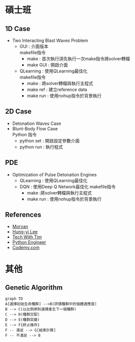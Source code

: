 # 碩士班
## 1D Case
* Two Interacting Blast Waves Problem
  * GUI : 介面版本 <br>
    makefile指令
    * make : 首次執行須先執行一次make指令將solver轉檔
    * make GUI : 開啟介面
  * QLearning : 使用QLearning最佳化 <br>
    makefile指令
    * make : 將solver轉檔與執行主程式
    * make ref : 建立reference data
    * make run : 使用nohup指令於背景執行  
## 2D Case
* Detonation Waves Case 
* Blunt-Body Flow Case <br>
  Python 指令
  * python set : 開啟設定參數介面
  * python run : 執行程式
## PDE
* Optimization of Pulse Detonation Engines
  * QLearning : 使用QLearning最佳化
  * DQN : 使用Deep Q Network最佳化
  makefile指令
    * make :將solver轉檔與執行主程式
    * make run : 使用nohup指令於背景執行
## References
* [Morvan](https://mofanpy.com/) <br>
* [Hung-yi Lee](https://www.youtube.com/channel/UC2ggjtuuWvxrHHHiaDH1dlQ) <br>
* [Tech With Tim](https://www.youtube.com/channel/UC4JX40jDee_tINbkjycV4Sg) <br>
* [Python Engineer](https://www.youtube.com/channel/UCbXgNpp0jedKWcQiULLbDTA) <br>
* [Codemy.com](https://www.youtube.com/channel/UCFB0dxMudkws1q8w5NJEAmw) <br>
# 其他
## Genetic Algorithm
```mermaid
graph TD
A[選擇初始生命種群] -->B(評價種群中的個體適應度)
B --> C(以比例原則選擇產生下一個種群)
C --> D(種群交配)
D --> E(種群突變)
E --> F{終止條件}
F -- 滿足 --> G[結束計算]
F -- 不滿足 --> B
```
